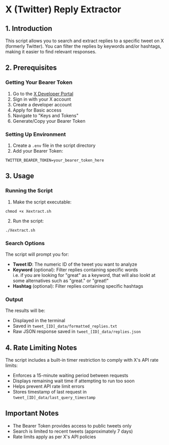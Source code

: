 # X (Twitter) Reply Extractor

## 1. Introduction
This script allows you to search and extract replies to a specific tweet on X (formerly Twitter). You can filter the replies by keywords and/or hashtags, making it easier to find relevant responses.

## 2. Prerequisites

### Getting Your Bearer Token
1. Go to the [X Developer Portal](https://developer.x.com)
2. Sign in with your X account
3. Create a developer account
4. Apply for Basic access
5. Navigate to "Keys and Tokens"
6. Generate/Copy your Bearer Token


### Setting Up Environment
1. Create a `.env` file in the script directory
2. Add your Bearer Token:
```
TWITTER_BEARER_TOKEN=your_bearer_token_here
```

## 3. Usage

### Running the Script
1. Make the script executable:
```
chmod +x Xextract.sh
```

2. Run the script:
```
./Xextract.sh
```

### Search Options
The script will prompt you for:
- **Tweet ID**: The numeric ID of the tweet you want to analyze
- **Keyword** (optional): Filter replies containing specific words  
i.e. if you are looking for "great" as a keyword,
that will also lookt at some alternatives such as "great." or "great!"
- **Hashtag** (optional): Filter replies containing specific hashtags

### Output
The results will be:
- Displayed in the terminal
- Saved in `tweet_[ID]_data/formatted_replies.txt`
- Raw JSON response saved in `tweet_[ID]_data/replies.json`

## 4. Rate Limiting Notes
The script includes a built-in timer restriction to comply with X's API rate limits:
- Enforces a 15-minute waiting period between requests
- Displays remaining wait time if attempting to run too soon
- Helps prevent API rate limit errors
- Stores timestamp of last request in `tweet_[ID]_data/last_query_timestamp`

## Important Notes
- The Bearer Token provides access to public tweets only
- Search is limited to recent tweets (approximately 7 days)
- Rate limits apply as per X's API policies
